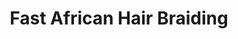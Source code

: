 ---
title: "Fast African Hair Braiding"
url: /fairview-heights/fast-african-hair-braiding/
shop: hairdresser
---